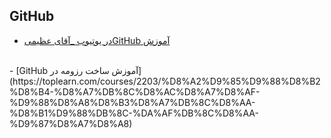 ## GitHub


- [در یوتیوب _آقای عظیمیGitHub آموزش](http://ceit.aut.ac.ir/~91131079/SE2/SE2%20Website/Other%20Slides/Pressman7.rar)
<br>
- [GitHub  آموزش ساخت رزومه در](https://toplearn.com/courses/2203/%D8%A2%D9%85%D9%88%D8%B2%D8%B4-%D8%A7%DB%8C%D8%AC%D8%A7%D8%AF-%D9%88%D8%A8%D8%B3%D8%A7%DB%8C%D8%AA-%D8%B1%D9%88%DB%8C-%DA%AF%DB%8C%D8%AA-%D9%87%D8%A7%D8%A8)

